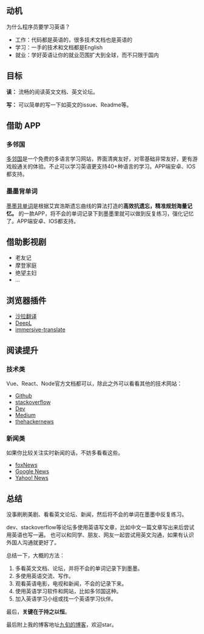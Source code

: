 ## 动机
为什么程序员要学习英语？
- 工作：代码都是英语的，很多技术文档也是英语的
- 学习：一手的技术和文档都是English
- 就业：学好英语让你的就业范围扩大到全球，而不只限于国内
## 目标

**读：**
流畅的阅读英文文档、英文论坛。

**写：**
可以简单的写一下如英文的issue、Readme等。
## 借助 APP
### 多邻国
[多邻国](https://www.duolingo.cn/)是一个免费的多语言学习网站，界面清爽友好，对零基础非常友好，更有游戏般通关的体验。不止可以学习英语更支持40+种语言的学习。APP端安卓、IOS都支持。
### 墨墨背单词
[墨墨背单词](https://www.maimemo.com/)是根据艾宾浩斯遗忘曲线的算法打造的**高效抗遗忘，精准规划海量记忆。** 的一款APP，将不会的单词记录下到墨墨里就可以做到反复练习，强化记忆了。APP端安卓、IOS都支持。
## 借助影视剧
- 老友记
- 摩登家庭
- 绝望主妇
- ...

## 浏览器插件
- [沙拉翻译](https://saladict.crimx.com/)
- [DeepL](https://www.deepl.com/translator)
- [immersive-translate](https://chrome.google.com/webstore/detail/immersive-translate/bpoadfkcbjbfhfodiogcnhhhpibjhbnh?hl=zh-CN)

## 阅读提升

### 技术类
Vue、React、Node官方文档都可以，除此之外可以看看其他的技术网站：
- [Github](https://github.com)
- [stackoverflow](https://stackoverflow.com/)
- [Dev](https://dev.to)
- [Medium](https://medium.com/)
- [thehackernews](https://thehackernews.com/)

### 新闻类
如果你比较关注实时新闻的话，不妨多看看这些。
- [foxNews](https://www.foxnews.com/)
- [Google News](https://news.google.com/)
- [Yahoo! News](https://news.yahoo.com/)

## 总结
没事刷刷美剧、看看英文论坛、新闻，然后将不会的单词在墨墨中反复练习。

dev、stackoverflow等论坛多使用英语写文章，比如中文一篇文章写出来后尝试用英语也写一遍。
也可以和同学、朋友、网友一起尝试用英文沟通，如果有认识外国人沟通就更好了。

总结一下，大概的方法：

1.  多看英文文档、论坛，并将不会的单词记录下到墨墨。
2.  多使用英语交流、写作。
3.  观看英语电影，电视和新闻，不会的记录下来。
4.  使用英语学习软件和网站，比如多邻国这种。
5.  加入英语学习小组或找一个英语学习伙伴。

最后，**关键在于持之以恒**。


最后附上我的博客地址[九旬的博客](https://github.com/AnsonZnl/v-blog)，欢迎star。
